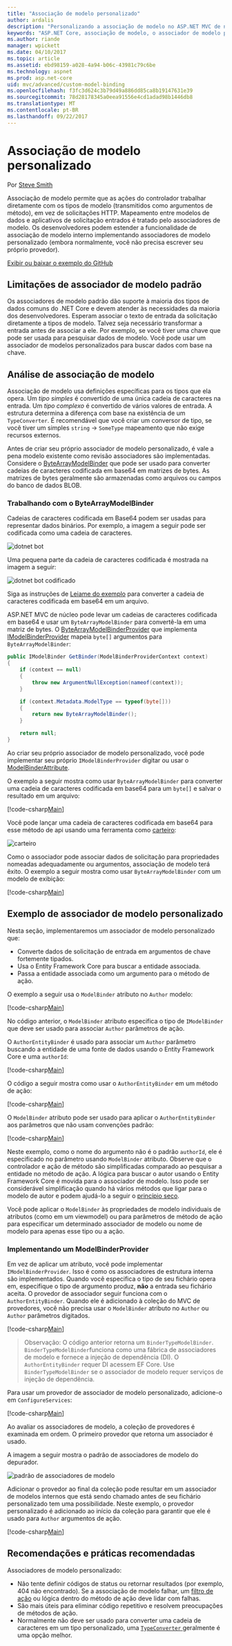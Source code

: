 ```yaml
---
title: "Associação de modelo personalizado"
author: ardalis
description: "Personalizando a associação de modelo no ASP.NET MVC de núcleo."
keywords: "ASP.NET Core, associação de modelo, o associador de modelo personalizado"
ms.author: riande
manager: wpickett
ms.date: 04/10/2017
ms.topic: article
ms.assetid: ebd98159-a028-4a94-b06c-43981c79c6be
ms.technology: aspnet
ms.prod: asp.net-core
uid: mvc/advanced/custom-model-binding
ms.openlocfilehash: f3fc3d624c3b79d49a886dd85ca8b19147631e39
ms.sourcegitcommit: 78d28178345a0eea91556e4cd1adad98b1446db8
ms.translationtype: MT
ms.contentlocale: pt-BR
ms.lasthandoff: 09/22/2017
---
```

# <a name="custom-model-binding"></a>Associação de modelo personalizado

Por [Steve Smith](https://ardalis.com/)

Associação de modelo permite que as ações do controlador trabalhar diretamente com os tipos de modelo (transmitidos como argumentos de método), em vez de solicitações HTTP. Mapeamento entre modelos de dados e aplicativos de solicitação entrados é tratado pelo associadores de modelo. Os desenvolvedores podem estender a funcionalidade de associação de modelo interno implementando associadores de modelo personalizado (embora normalmente, você não precisa escrever seu próprio provedor).

[Exibir ou baixar o exemplo do GitHub](https://github.com/aspnet/Docs/tree/master/aspnetcore/mvc/advanced/custom-model-binding/)

## <a name="default-model-binder-limitations"></a>Limitações de associador de modelo padrão

Os associadores de modelo padrão dão suporte à maioria dos tipos de dados comuns do .NET Core e devem atender às necessidades da maioria dos desenvolvedores. Esperam associar o texto de entrada da solicitação diretamente a tipos de modelo. Talvez seja necessário transformar a entrada antes de associar a ele. Por exemplo, se você tiver uma chave que pode ser usada para pesquisar dados de modelo. Você pode usar um associador de modelos personalizados para buscar dados com base na chave.

## <a name="model-binding-review"></a>Análise de associação de modelo

Associação de modelo usa definições específicas para os tipos que ela opera. Um *tipo simples* é convertido de uma única cadeia de caracteres na entrada. Um *tipo complexo* é convertido de vários valores de entrada. A estrutura determina a diferença com base na existência de um `TypeConverter`. É recomendável que você criar um conversor de tipo, se você tiver um simples `string`  ->  `SomeType` mapeamento que não exige recursos externos.

Antes de criar seu próprio associador de modelo personalizado, é vale a pena modelo existente como revisão associadores são implementadas. Considere o [ByteArrayModelBinder](https://docs.microsoft.com/aspnet/core/api/microsoft.aspnetcore.mvc.modelbinding.binders.bytearraymodelbinder) que pode ser usado para converter cadeias de caracteres codificada em base64 em matrizes de bytes. As matrizes de bytes geralmente são armazenadas como arquivos ou campos do banco de dados BLOB.

### <a name="working-with-the-bytearraymodelbinder"></a>Trabalhando com o ByteArrayModelBinder

Cadeias de caracteres codificada em Base64 podem ser usadas para representar dados binários. Por exemplo, a imagem a seguir pode ser codificada como uma cadeia de caracteres.

![dotnet bot](custom-model-binding/images/bot.png "bot dotnet")

Uma pequena parte da cadeia de caracteres codificada é mostrada na imagem a seguir:

![dotnet bot codificado](custom-model-binding/images/encoded-bot.png "bot dotnet codificado")

Siga as instruções de [Leiame do exemplo](https://github.com/aspnet/Docs/blob/master/aspnetcore/mvc/advanced/custom-model-binding/sample/CustomModelBindingSample/README.md) para converter a cadeia de caracteres codificada em base64 em um arquivo.

ASP.NET MVC de núcleo pode levar um cadeias de caracteres codificada em base64 e usar um `ByteArrayModelBinder` para convertê-la em uma matriz de bytes. O [ByteArrayModelBinderProvider](https://docs.microsoft.com/aspnet/core/api/microsoft.aspnetcore.mvc.modelbinding.binders.bytearraymodelbinderprovider) que implementa [IModelBinderProvider](https://docs.microsoft.com/aspnet/core/api/microsoft.aspnetcore.mvc.modelbinding.imodelbinderprovider) mapeia `byte[]` argumentos para `ByteArrayModelBinder`:

```csharp
public IModelBinder GetBinder(ModelBinderProviderContext context)
{
    if (context == null)
    {
        throw new ArgumentNullException(nameof(context));
    }

    if (context.Metadata.ModelType == typeof(byte[]))
    {
        return new ByteArrayModelBinder();
    }

    return null;
}
```

Ao criar seu próprio associador de modelo personalizado, você pode implementar seu próprio `IModelBinderProvider` digitar ou usar o [ModelBinderAttribute](https://docs.microsoft.com/aspnet/core/api/microsoft.aspnetcore.mvc.modelbinderattribute).

O exemplo a seguir mostra como usar `ByteArrayModelBinder` para converter uma cadeia de caracteres codificada em base64 para um `byte[]` e salvar o resultado em um arquivo:

[!code-csharp[Main](custom-model-binding/sample/CustomModelBindingSample/Controllers/ImageController.cs?name=post1&highlight=3)]

Você pode lançar uma cadeia de caracteres codificada em base64 para esse método de api usando uma ferramenta como [carteiro](https://www.getpostman.com/):

![carteiro](custom-model-binding/images/postman.png "carteiro")

Como o associador pode associar dados de solicitação para propriedades nomeadas adequadamente ou argumentos, associação de modelo terá êxito. O exemplo a seguir mostra como usar `ByteArrayModelBinder` com um modelo de exibição:

[!code-csharp[Main](custom-model-binding/sample/CustomModelBindingSample/Controllers/ImageController.cs?name=post2&highlight=2)]

## <a name="custom-model-binder-sample"></a>Exemplo de associador de modelo personalizado

Nesta seção, implementaremos um associador de modelo personalizado que:

- Converte dados de solicitação de entrada em argumentos de chave fortemente tipados.
- Usa o Entity Framework Core para buscar a entidade associada.
- Passa a entidade associada como um argumento para o método de ação.

O exemplo a seguir usa o `ModelBinder` atributo no `Author` modelo:

[!code-csharp[Main](custom-model-binding/sample/CustomModelBindingSample/Data/Author.cs?highlight=10)]

No código anterior, o `ModelBinder` atributo especifica o tipo de `IModelBinder` que deve ser usado para associar `Author` parâmetros de ação. 

O `AuthorEntityBinder` é usado para associar um `Author` parâmetro buscando a entidade de uma fonte de dados usando o Entity Framework Core e uma `authorId`:

[!code-csharp[Main](custom-model-binding/sample/CustomModelBindingSample/Binders/AuthorEntityBinder.cs?name=demo)]

O código a seguir mostra como usar o `AuthorEntityBinder` em um método de ação:

[!code-csharp[Main](custom-model-binding/sample/CustomModelBindingSample/Controllers/BoundAuthorsController.cs?name=demo2&highlight=2)]

O `ModelBinder` atributo pode ser usado para aplicar o `AuthorEntityBinder` aos parâmetros que não usam convenções padrão:

[!code-csharp[Main](custom-model-binding/sample/CustomModelBindingSample/Controllers/BoundAuthorsController.cs?name=demo1&highlight=2)]

Neste exemplo, como o nome do argumento não é o padrão `authorId`, ele é especificado no parâmetro usando `ModelBinder` atributo. Observe que o controlador e ação de método são simplificadas comparado ao pesquisar a entidade no método de ação. A lógica para buscar o autor usando o Entity Framework Core é movida para o associador de modelo. Isso pode ser considerável simplificação quando há vários métodos que ligar para o modelo de autor e podem ajudá-lo a seguir o [princípio seco](http://deviq.com/don-t-repeat-yourself/).

Você pode aplicar o `ModelBinder` às propriedades de modelo individuais de atributos (como em um viewmodel) ou para parâmetros de método de ação para especificar um determinado associador de modelo ou nome de modelo para apenas esse tipo ou a ação.

### <a name="implementing-a-modelbinderprovider"></a>Implementando um ModelBinderProvider

Em vez de aplicar um atributo, você pode implementar `IModelBinderProvider`. Isso é como os associadores de estrutura interna são implementados. Quando você especifica o tipo de seu fichário opera em, especifique o tipo de argumento produz, **não** a entrada seu fichário aceita. O provedor de associador seguir funciona com o `AuthorEntityBinder`. Quando ele é adicionado à coleção do MVC de provedores, você não precisa usar o `ModelBinder` atributo no `Author` ou `Author` parâmetros digitados.

[!code-csharp[Main](custom-model-binding/sample/CustomModelBindingSample/Binders/AuthorEntityBinderProvider.cs?highlight=17-20)]

> Observação: O código anterior retorna um `BinderTypeModelBinder`. `BinderTypeModelBinder`funciona como uma fábrica de associadores de modelo e fornece a injeção de dependência (DI). O `AuthorEntityBinder` requer DI acessem EF Core. Use `BinderTypeModelBinder` se o associador de modelo requer serviços de injeção de dependência.

Para usar um provedor de associador de modelo personalizado, adicione-o em `ConfigureServices`:

[!code-csharp[Main](custom-model-binding/sample/CustomModelBindingSample/Startup.cs?name=callout&highlight=5-9)]

Ao avaliar os associadores de modelo, a coleção de provedores é examinada em ordem. O primeiro provedor que retorna um associador é usado.

A imagem a seguir mostra o padrão de associadores de modelo do depurador.

![padrão de associadores de modelo](custom-model-binding/images/default-model-binders.png "padrão associadores de modelo")

Adicionar o provedor ao final da coleção pode resultar em um associador de modelos internos que está sendo chamado antes de seu fichário personalizado tem uma possibilidade. Neste exemplo, o provedor personalizado é adicionado ao início da coleção para garantir que ele é usado para `Author` argumentos de ação.

[!code-csharp[Main](custom-model-binding/sample/CustomModelBindingSample/Startup.cs?name=callout&highlight=5-9)]

## <a name="recommendations-and-best-practices"></a>Recomendações e práticas recomendadas

Associadores de modelo personalizado:
- Não tente definir códigos de status ou retornar resultados (por exemplo, 404 não encontrado). Se a associação de modelo falhar, um [filtro de ação](xref:mvc/controllers/filters) ou lógica dentro do método de ação deve lidar com falhas.
- São mais úteis para eliminar código repetitivo e resolvem preocupações de métodos de ação.
- Normalmente não deve ser usado para converter uma cadeia de caracteres em um tipo personalizado, uma [ `TypeConverter` ](https://docs.microsoft.com//dotnet/api/system.componentmodel.typeconverter) geralmente é uma opção melhor.
